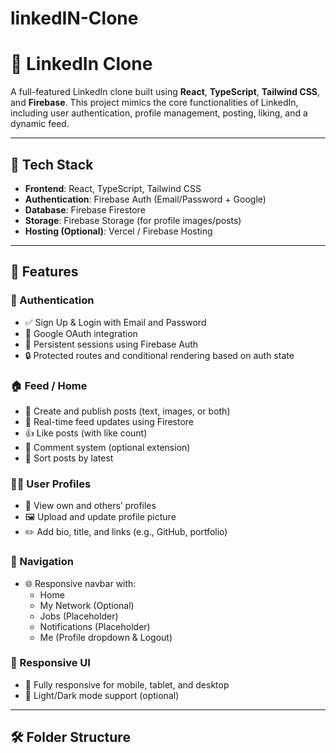 # linkedIN-Clone

# 🔗 LinkedIn Clone

A full-featured LinkedIn clone built using **React**, **TypeScript**, **Tailwind CSS**, and **Firebase**. This project mimics the core functionalities of LinkedIn, including user authentication, profile management, posting, liking, and a dynamic feed.

---

## 🚀 Tech Stack

- **Frontend**: React, TypeScript, Tailwind CSS
- **Authentication**: Firebase Auth (Email/Password + Google)
- **Database**: Firebase Firestore
- **Storage**: Firebase Storage (for profile images/posts)
- **Hosting (Optional)**: Vercel / Firebase Hosting

---

## 🧩 Features

### 👤 Authentication
- ✅ Sign Up & Login with Email and Password
- 🔐 Google OAuth integration
- 🔄 Persistent sessions using Firebase Auth
- 🔒 Protected routes and conditional rendering based on auth state

### 🏠 Feed / Home
- 📝 Create and publish posts (text, images, or both)
- 🧠 Real-time feed updates using Firestore
- 👍 Like posts (with like count)
- 💬 Comment system (optional extension)
- 🧭 Sort posts by latest

### 🧑‍💼 User Profiles
- 👤 View own and others’ profiles
- 🖼 Upload and update profile picture
- ✏️ Add bio, title, and links (e.g., GitHub, portfolio)

### 🧭 Navigation
- 🌐 Responsive navbar with:
  - Home
  - My Network (Optional)
  - Jobs (Placeholder)
  - Notifications (Placeholder)
  - Me (Profile dropdown & Logout)

### 📱 Responsive UI
- 📱 Fully responsive for mobile, tablet, and desktop
- 🌙 Light/Dark mode support (optional)

---

## 🛠️ Folder Structure

